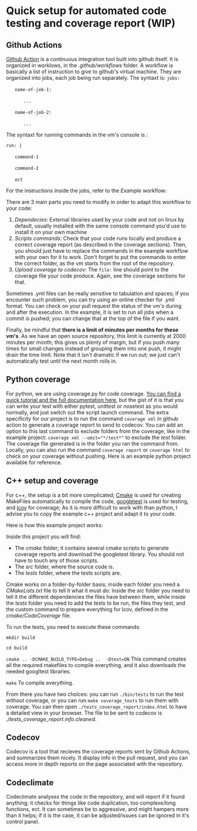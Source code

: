 # Quick setup for automated code testing and coverage report (WIP)

## Github Actions
[Github Action](https://docs.github.com/en/free-pro-team@latest/actions) is a continuous integration tool built into github itself. It is organized in worklows, in the *.github/workflows* folder. A workflow is basically a list of instruction to give to github's virtual machine. They are organized into jobs, each job being run separately. 
The syntaxt is:
`jobs:`

&nbsp;&nbsp;&nbsp;&nbsp;&nbsp;&nbsp;`name-of-job-1:`

&nbsp;&nbsp;&nbsp;&nbsp;&nbsp;&nbsp;&nbsp;&nbsp;&nbsp;&nbsp;&nbsp;&nbsp;`...`

&nbsp;&nbsp;&nbsp;&nbsp;&nbsp;&nbsp;`name-of-job-2:`

&nbsp;&nbsp;&nbsp;&nbsp;&nbsp;&nbsp;&nbsp;&nbsp;&nbsp;&nbsp;&nbsp;&nbsp;`...`

The syntaxt for running commands in the vm's console is :

`run: |`

&nbsp;&nbsp;&nbsp;&nbsp;&nbsp;&nbsp;`command-1`

&nbsp;&nbsp;&nbsp;&nbsp;&nbsp;&nbsp;`command-2`

&nbsp;&nbsp;&nbsp;&nbsp;&nbsp;&nbsp;`ect`

For the instructions inside the jobs, refer to the *Example* workflow:

There are 3 main parts you need to modify in order to adapt this workflow to your code: 
1. *Dependecies*: External libraries used by your code and not on linux by default, usually installed with the same console command you'd use to install it on your own machine
2. *Scripts commands*: Check that your code runs locally and produce a correct coverage report (as described in the coverage sections). Then, you should just have to replace the commands in the example workflow with your own for it to work. Don't forget to put the commands to enter the correct folder, as the vm starts from the root of the repository.
3. *Upload coverage to codecov*: The `file:` line should point to the coverage file your code produce. Again, see the coverage sections for that.

Sometimes .yml files can be really sensitive to tabulation and spaces; if you encounter such problem, you can try using an online checker for .yml format.
You can check on your pull request the status of the vm's during and after the execution. 
In the example, it is set to run all jobs when a commit is pushed; you can change that at the top of the file if you want.

Finally, be mindful that **there is a limit of minutes per months for these vm's**. As we have an open source repository, this limit is currently at 2000 minutes per month; this gives us plenty of margin, but if you push many times for small changes instead of grouping them into one push, it might drain the time limit. Note that it isn't dramatic if we run out; we just can't automatically test until the next month rolls in.

## Python coverage
For python, we are using coverage.py for code coverage. [You can find a quick tutorial and the full documentation here](https://coverage.readthedocs.io/en/coverage-5.3/), but the gist of it is that you can write your test with either pytest, unittest or nosetest as you would normally, and just switch out the script launch command. The extra specificity for our project is to run the command `coverage xml` in github action to generate a coverage report to send to codecov. You can add an option to this last command to exclude folders from the coverage, like in the example project: `coverage xml --omit="*/test*"` to exclude the *test* folder. The coverage file generated is in the folder you ran the command from. Locally, you can also run the command `coverage report` or `coverage html` to check on your coverage without pushing.
Here is an example python project available for reference.

## C++ setup and coverage
For c++, the setup is a bit more complicated; [Cmake](https://cmake.org) is used for creating MakeFiles automatically to compile the code, [googletest](https://github.com/google/googletest) is used for testing, and [lcov](https://wiki.documentfoundation.org/Development/Lcov) for coverage; As it is more difficult to work with than python, I advise you to copy the example c++ project and adapt it to your code.

Here is how this example project works:

Inside this project you will find: 
- The *cmake* folder; it contains several cmake scripts to generate coverage reports and download the googletest library. You should not have to touch any of those scripts.
- The *src* folder, where the source code is.
- The *tests* folder, where the tests scripts are.

Cmake works on a folder-by-folder basis; inside each folder you need a *CMakeLists.txt* file to tell it what it must do: Inside the *src* folder you need to tell it the different dependencies the files have between them, while inside the *tests* folder you need to add the tests to be run, the files they test, and the custom command to prepare everything for lcov, defined in the *cmake/CodeCoverage* file.

To run the tests, you need to execute these commands:

`mkdir build` 

`cd build`

`cmake .. -DCMAKE_BUILD_TYPE=Debug ..  -Dtest=ON` This command creates all the required makefiles to compile everything, and it also downloads the needed googltest libraries.

`make` To compile everything.

From there you have two choices: you can run `./bin/tests` to run the test without coverage, or you can run `make coverage_tests` to run them with coverage. You can then open `./tests_coverage_report/index.html` to have a detailed view in your browser. The file to be sent to codecov is *./tests_coverage_report.info.cleaned*.

## Codecov
Codecov is a tool that recieves the coverage reports sent by Github Actions, and summarizes them nicely. It display info in the pull request, and you can access more in depth reports on the page associated with the repository.

## Codeclimate
Codeclimate analyses the code in the repository, and will report if it found anything; it checks for things like code duplication, too complexe/long functions, ect. It can sometimes be to aggressive, and might hampers more than it helps; if it is the case, it can be adjusted/issues can be ignored in it's control panel.
